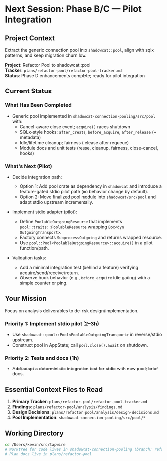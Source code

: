 # Next Session: Phase B/C — Pilot Integration

## Project Context

Extract the generic connection pool into `shadowcat::pool`, align with sqlx patterns, and keep migration churn low.

**Project**: Refactor Pool to shadowcat::pool  
**Tracker**: `plans/refactor-pool/refactor-pool-tracker.md`  
**Status**: Phase D enhancements complete; ready for pilot integration

## Current Status

### What Has Been Completed
- Generic pool implemented in `shadowcat-connection-pooling/src/pool` with:
  - Cancel-aware close event; `acquire()` races shutdown
  - SQLx-style hooks: `after_create`, `before_acquire`, `after_release` (+ metadata)
  - Idle/lifetime cleanup; fairness (release after requeue)
  - Module docs and unit tests (reuse, cleanup, fairness, close-cancel, hooks)

### What's Next (Pilot)
- Decide integration path:
  - Option 1: Add pool crate as dependency in `shadowcat` and introduce a feature-gated stdio pilot path (no behavior change by default).
  - Option 2: Move finalized pool module into `shadowcat/src/pool` and adapt stdio upstream incrementally.

- Implement stdio adapter (pilot):
  - Define `PoolableOutgoingResource` that implements `pool::traits::PoolableResource` wrapping `Box<dyn OutgoingTransport>`.
  - Factory connects `SubprocessOutgoing` and returns wrapped resource.
  - Use `pool::Pool<PoolableOutgoingResource>::acquire()` in a pilot function/path.

- Validation tasks:
  - Add a minimal integration test (behind a feature) verifying acquire/send/receive/return.
  - Observe hook behavior (e.g., `before_acquire` idle gating) with a simple counter or ping.

## Your Mission

Focus on analysis deliverables to de-risk design/implementation.

### Priority 1: Implement stdio pilot (2–3h)
- Use `shadowcat::pool::Pool<PoolableOutgoingTransport>` in reverse/stdio upstream.
- Construct pool in AppState; call `pool.close().await` on shutdown.

### Priority 2: Tests and docs (1h)
- Add/adapt a deterministic integration test for stdio with new pool; brief docs.

## Essential Context Files to Read

1. **Primary Tracker**: `plans/refactor-pool/refactor-pool-tracker.md`
2. **Findings**: `plans/refactor-pool/analysis/findings.md`
3. **Design Decisions**: `plans/refactor-pool/analysis/design-decisions.md`
4. **Pool Implementation**: `shadowcat-connection-pooling/src/pool/*`

## Working Directory

```bash
cd /Users/kevin/src/tapwire
# Worktree for code lives in shadowcat-connection-pooling (branch: refactor/pool)
# Plan docs live in plans/refactor-pool
```
